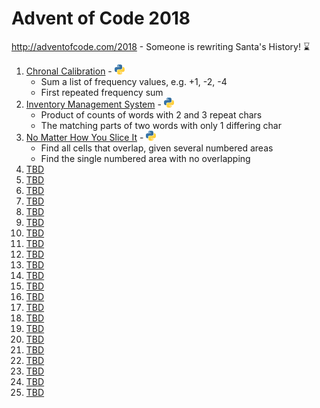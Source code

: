 # Advent of Code 2018

http://adventofcode.com/2018 - Someone is rewriting Santa's History! ⌛

1. [Chronal Calibration](http://adventofcode.com/2018/day/1) - [![Python](/images/python.png)](01/one.py)
   * Sum a list of frequency values, e.g. +1, -2, -4
   * First repeated frequency sum
2. [Inventory Management System](http://adventofcode.com/2018/day/2) - [![Python](/images/python.png)](02/two.py)
   * Product of counts of words with 2 and 3 repeat chars
   * The matching parts of two words with only 1 differing char
3. [No Matter How You Slice It](http://adventofcode.com/2018/day/3) - [![Python](/images/python.png)](03/three.py)
   * Find all cells that overlap, given several numbered areas
   * Find the single numbered area with no overlapping
4. [TBD](http://adventofcode.com/2018/day/4)
5. [TBD](http://adventofcode.com/2018/day/5)
6. [TBD](http://adventofcode.com/2018/day/6)
7. [TBD](http://adventofcode.com/2018/day/7)
8. [TBD](http://adventofcode.com/2018/day/8)
9. [TBD](http://adventofcode.com/2018/day/9)
10. [TBD](http://adventofcode.com/2018/day/10)
11. [TBD](http://adventofcode.com/2018/day/11)
12. [TBD](http://adventofcode.com/2018/day/12)
13. [TBD](http://adventofcode.com/2018/day/13)
14. [TBD](http://adventofcode.com/2018/day/14)
15. [TBD](http://adventofcode.com/2018/day/15)
16. [TBD](http://adventofcode.com/2018/day/16)
17. [TBD](http://adventofcode.com/2018/day/17)
18. [TBD](http://adventofcode.com/2018/day/18)
19. [TBD](http://adventofcode.com/2018/day/19)
20. [TBD](http://adventofcode.com/2018/day/20)
21. [TBD](http://adventofcode.com/2018/day/21)
22. [TBD](http://adventofcode.com/2018/day/22)
23. [TBD](http://adventofcode.com/2018/day/23)
24. [TBD](http://adventofcode.com/2018/day/24)
25. [TBD](http://adventofcode.com/2018/day/25)
